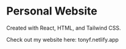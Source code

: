 # Personal Website

Created with React, HTML, and Tailwind CSS. 

Check out my website here: tonyf.netlify.app
